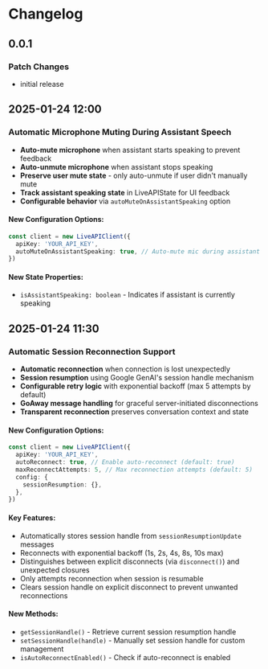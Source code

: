 # Changelog

## 0.0.1

### Patch Changes

- initial release

## 2025-01-24 12:00

### Automatic Microphone Muting During Assistant Speech

- **Auto-mute microphone** when assistant starts speaking to prevent feedback
- **Auto-unmute microphone** when assistant stops speaking
- **Preserve user mute state** - only auto-unmute if user didn't manually mute
- **Track assistant speaking state** in LiveAPIState for UI feedback
- **Configurable behavior** via `autoMuteOnAssistantSpeaking` option

#### New Configuration Options:

```typescript
const client = new LiveAPIClient({
  apiKey: 'YOUR_API_KEY',
  autoMuteOnAssistantSpeaking: true, // Auto-mute mic during assistant speech (default: true)
})
```

#### New State Properties:

- `isAssistantSpeaking: boolean` - Indicates if assistant is currently speaking

## 2025-01-24 11:30

### Automatic Session Reconnection Support

- **Automatic reconnection** when connection is lost unexpectedly
- **Session resumption** using Google GenAI's session handle mechanism
- **Configurable retry logic** with exponential backoff (max 5 attempts by default)
- **GoAway message handling** for graceful server-initiated disconnections
- **Transparent reconnection** preserves conversation context and state

#### New Configuration Options:

```typescript
const client = new LiveAPIClient({
  apiKey: 'YOUR_API_KEY',
  autoReconnect: true, // Enable auto-reconnect (default: true)
  maxReconnectAttempts: 5, // Max reconnection attempts (default: 5)
  config: {
    sessionResumption: {},
  },
})
```

#### Key Features:

- Automatically stores session handle from `sessionResumptionUpdate` messages
- Reconnects with exponential backoff (1s, 2s, 4s, 8s, 10s max)
- Distinguishes between explicit disconnects (via `disconnect()`) and unexpected closures
- Only attempts reconnection when session is resumable
- Clears session handle on explicit disconnect to prevent unwanted reconnections

#### New Methods:

- `getSessionHandle()` - Retrieve current session resumption handle
- `setSessionHandle(handle)` - Manually set session handle for custom management
- `isAutoReconnectEnabled()` - Check if auto-reconnect is enabled
